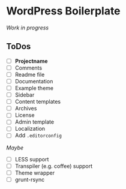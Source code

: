 # WordPress Boilerplate
*Work in progress*

## ToDos
- [ ] **Projectname**
- [ ] Comments
- [ ] Readme file
- [ ] Documentation
- [ ] Example theme
- [ ] Sidebar
- [ ] Content templates
- [ ] Archives
- [ ] License
- [ ] Admin template
- [ ] Localization
- [ ] Add `.editorconfig`

*Maybe*
- [ ] LESS support
- [ ] Transpiler (e.g. coffee) support
- [ ] Theme wrapper
- [ ] grunt-rsync
